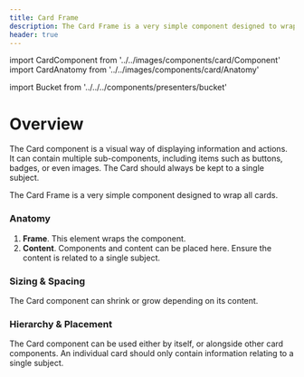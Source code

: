 ```yaml
---
title: Card Frame
description: The Card Frame is a very simple component designed to wrap all cards.
header: true
---
```


import CardComponent from '../../images/components/card/Component'
import CardAnatomy from '../../images/components/card/Anatomy'

import Bucket from '../../../components/presenters/bucket'

<div className="bucket__container">
  <Bucket type="sketch" url="https://docs.royalnavy.io/design-system.sketch" />
  <Bucket type="storybook" url="https://storybook.royalnavy.io/?path=/docs/card-frame--default" />
</div>

# Overview
The Card component is a visual way of displaying information and actions. It can contain multiple sub-components, including items such as buttons, badges, or even images. The Card should always be kept to a single subject.

The Card Frame is a very simple component designed to wrap all cards.

<CardComponent />

### Anatomy
<CardAnatomy />

1. **Frame**. This element wraps the component.
2. **Content**. Components and content can be placed here. Ensure the content is related to a single subject.

### Sizing & Spacing
The Card component can shrink or grow depending on its content.

### Hierarchy & Placement
The Card component can be used either by itself, or alongside other card components. An individual card should only contain information relating to a single subject.
